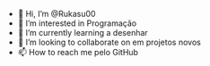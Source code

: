 - 👋 Hi, I’m @Rukasu00
- 👀 I’m interested in  Programação
- 🌱 I’m currently learning a desenhar
- 💞️ I’m looking to collaborate on  em projetos novos
- 📫 How to reach me pelo GitHub

<!---
Rukasu00/Rukasu00 is a ✨ special ✨ repository because its `README.md` (this file) appears on your GitHub profile.
You can click the Preview link to take a look at your changes.
--->
